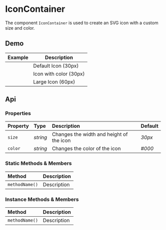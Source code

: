 # IconContainer
The component `IconContainer` is used to create an SVG icon with a custom size and color.

## Demo

<table>
  <thead>
    <tr>
      <th>Example</th>
      <th>Description</th>
    </tr>
  </thead>
  <tbody>
    <tr>
      <td><icon-container></icon-container></td>
      <td>Default Icon (30px)</td>
    </tr>
    <tr>
      <td><icon-container color="#f06653"></icon-container></td>
      <td>Icon with color (30px)</td>
    </tr>
    <tr>
      <td><icon-container size="60px"></icon-container></td>
      <td>Large Icon (60px)</td>
    </tr>
  </tbody>
</table>

## Api

### Properties

| Property | Type | Description | Default |
| :--- | :--- | :--- | :--- |
| `size` | *string* | Changes the width and height of the icon | *30px* |
| `color` | *string* | Changes the color of the icon | *#000* |

### Static Methods & Members

| Method | Description |
| :--- | :--- |
| `methodName()` | Description |

### Instance Methods & Members

| Method | Description |
| :--- | :--- |
| `methodName()` | Description |
